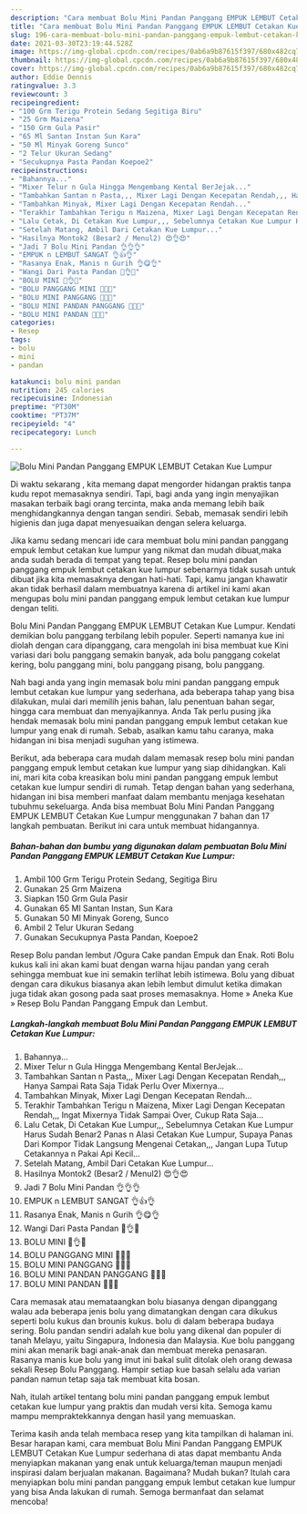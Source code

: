 ```yaml
---
description: "Cara membuat Bolu Mini Pandan Panggang EMPUK LEMBUT Cetakan Kue Lumpur yang lezat dan Mudah Dibuat"
title: "Cara membuat Bolu Mini Pandan Panggang EMPUK LEMBUT Cetakan Kue Lumpur yang lezat dan Mudah Dibuat"
slug: 196-cara-membuat-bolu-mini-pandan-panggang-empuk-lembut-cetakan-kue-lumpur-yang-lezat-dan-mudah-dibuat
date: 2021-03-30T23:19:44.528Z
image: https://img-global.cpcdn.com/recipes/0ab6a9b87615f397/680x482cq70/bolu-mini-pandan-panggang-empuk-lembut-cetakan-kue-lumpur-foto-resep-utama.jpg
thumbnail: https://img-global.cpcdn.com/recipes/0ab6a9b87615f397/680x482cq70/bolu-mini-pandan-panggang-empuk-lembut-cetakan-kue-lumpur-foto-resep-utama.jpg
cover: https://img-global.cpcdn.com/recipes/0ab6a9b87615f397/680x482cq70/bolu-mini-pandan-panggang-empuk-lembut-cetakan-kue-lumpur-foto-resep-utama.jpg
author: Eddie Dennis
ratingvalue: 3.3
reviewcount: 3
recipeingredient:
- "100 Grm Terigu Protein Sedang Segitiga Biru"
- "25 Grm Maizena"
- "150 Grm Gula Pasir"
- "65 Ml Santan Instan Sun Kara"
- "50 Ml Minyak Goreng Sunco"
- "2 Telur Ukuran Sedang"
- "Secukupnya Pasta Pandan Koepoe2"
recipeinstructions:
- "Bahannya..."
- "Mixer Telur n Gula Hingga Mengembang Kental BerJejak..."
- "Tambahkan Santan n Pasta,,, Mixer Lagi Dengan Kecepatan Rendah,,, Hanya Sampai Rata Saja Tidak Perlu Over Mixernya..."
- "Tambahkan Minyak, Mixer Lagi Dengan Kecepatan Rendah..."
- "Terakhir Tambahkan Terigu n Maizena, Mixer Lagi Dengan Kecepatan Rendah,,, Ingat Mixernya Tidak Sampai Over, Cukup Rata Saja..."
- "Lalu Cetak, Di Cetakan Kue Lumpur,,, Sebelumnya Cetakan Kue Lumpur Harus Sudah Benar2 Panas n Alasi Cetakan Kue Lumpur, Supaya Panas Dari Kompor Tidak Langsung Mengenai Cetakan,,, Jangan Lupa Tutup Cetakannya n Pakai Api Kecil..."
- "Setelah Matang, Ambil Dari Cetakan Kue Lumpur..."
- "Hasilnya Montok2 (Besar2 / Menul2) 😍👌😍"
- "Jadi 7 Bolu Mini Pandan 👌👌👌"
- "EMPUK n LEMBUT SANGAT 👌👍👌"
- "Rasanya Enak, Manis n Gurih 👌😋👌"
- "Wangi Dari Pasta Pandan 🍃👌🍃"
- "BOLU MINI 🥚👌🥥"
- "BOLU PANGGANG MINI 🥥🥚🥥"
- "BOLU MINI PANGGANG 🥚🥥🥚"
- "BOLU MINI PANDAN PANGGANG 💚🥚💚"
- "BOLU MINI PANDAN 💚💚💚"
categories:
- Resep
tags:
- bolu
- mini
- pandan

katakunci: bolu mini pandan 
nutrition: 245 calories
recipecuisine: Indonesian
preptime: "PT30M"
cooktime: "PT37M"
recipeyield: "4"
recipecategory: Lunch

---
```



![Bolu Mini Pandan Panggang EMPUK LEMBUT Cetakan Kue Lumpur](https://img-global.cpcdn.com/recipes/0ab6a9b87615f397/680x482cq70/bolu-mini-pandan-panggang-empuk-lembut-cetakan-kue-lumpur-foto-resep-utama.jpg)

Di waktu  sekarang , kita memang dapat mengorder hidangan praktis tanpa kudu repot memasaknya sendiri. Tapi, bagi anda yang ingin menyajikan masakan terbaik bagi orang tercinta, maka anda memang lebih baik menghidangkannya dengan tangan sendiri. Sebab, memasak sendiri lebih higienis dan juga dapat menyesuaikan dengan selera keluarga.

Jika kamu sedang mencari ide cara membuat bolu mini pandan panggang empuk lembut cetakan kue lumpur yang nikmat dan mudah dibuat,maka anda sudah berada di tempat yang tepat. Resep bolu mini pandan panggang empuk lembut cetakan kue lumpur  sebenarnya tidak susah untuk dibuat jika kita memasaknya dengan hati-hati. Tapi, kamu jangan khawatir akan tidak berhasil dalam membuatnya 
karena di artikel ini kami akan mengupas bolu mini pandan panggang empuk lembut cetakan kue lumpur dengan teliti.  

Bolu Mini Pandan Panggang EMPUK LEMBUT Cetakan Kue Lumpur. Kendati demikian bolu panggang terbilang lebih populer. Seperti namanya kue ini diolah dengan cara dipanggang, cara mengolah ini bisa membuat kue Kini variasi dari bolu panggang semakin banyak, ada bolu panggang cokelat kering, bolu panggang mini, bolu panggang pisang, bolu panggang.

Nah bagi anda yang ingin memasak bolu mini pandan panggang empuk lembut cetakan kue lumpur yang sederhana, ada beberapa tahap yang bisa dilakukan, mulai dari memilih jenis bahan, lalu penentuan bahan segar, hingga cara membuat dan menyajikannya. Anda Tak perlu pusing jika hendak memasak bolu mini pandan panggang empuk lembut cetakan kue lumpur yang enak di rumah. Sebab, asalkan kamu  tahu caranya, maka hidangan ini bisa menjadi suguhan yang istimewa.

Berikut, ada beberapa cara mudah dalam memasak resep bolu mini pandan panggang empuk lembut cetakan kue lumpur yang siap dihidangkan. Kali ini, mari kita coba kreasikan bolu mini pandan panggang empuk lembut cetakan kue lumpur sendiri di rumah. Tetap dengan bahan yang sederhana, hidangan ini bisa memberi manfaat dalam membantu menjaga kesehatan tubuhmu sekeluarga. Anda bisa membuat Bolu Mini Pandan Panggang EMPUK LEMBUT Cetakan Kue Lumpur menggunakan 7 bahan dan 17 langkah pembuatan. Berikut ini cara untuk membuat hidangannya.

<!--inarticleads1-->

##### Bahan-bahan dan bumbu yang digunakan dalam pembuatan Bolu Mini Pandan Panggang EMPUK LEMBUT Cetakan Kue Lumpur:

1. Ambil 100 Grm Terigu Protein Sedang, Segitiga Biru
1. Gunakan 25 Grm Maizena
1. Siapkan 150 Grm Gula Pasir
1. Gunakan 65 Ml Santan Instan, Sun Kara
1. Gunakan 50 Ml Minyak Goreng, Sunco
1. Ambil 2 Telur Ukuran Sedang
1. Gunakan Secukupnya Pasta Pandan, Koepoe2


Resep Bolu pandan lembut /Ogura Cake pandan Empuk dan Enak. Roti Bolu kukus kali ini akan kami buat dengan warna hijau pandan yang cerah sehingga membuat kue ini semakin terlihat lebih istimewa. Bolu yang dibuat dengan cara dikukus biasanya akan lebih lembut dimulut ketika dimakan juga tidak akan gosong pada saat proses memasaknya. Home » Aneka Kue » Resep Bolu Pandan Panggang Empuk dan Lembut. 

<!--inarticleads2-->

##### Langkah-langkah membuat Bolu Mini Pandan Panggang EMPUK LEMBUT Cetakan Kue Lumpur:

1. Bahannya...
1. Mixer Telur n Gula Hingga Mengembang Kental BerJejak...
1. Tambahkan Santan n Pasta,,, Mixer Lagi Dengan Kecepatan Rendah,,, Hanya Sampai Rata Saja Tidak Perlu Over Mixernya...
1. Tambahkan Minyak, Mixer Lagi Dengan Kecepatan Rendah...
1. Terakhir Tambahkan Terigu n Maizena, Mixer Lagi Dengan Kecepatan Rendah,,, Ingat Mixernya Tidak Sampai Over, Cukup Rata Saja...
1. Lalu Cetak, Di Cetakan Kue Lumpur,,, Sebelumnya Cetakan Kue Lumpur Harus Sudah Benar2 Panas n Alasi Cetakan Kue Lumpur, Supaya Panas Dari Kompor Tidak Langsung Mengenai Cetakan,,, Jangan Lupa Tutup Cetakannya n Pakai Api Kecil...
1. Setelah Matang, Ambil Dari Cetakan Kue Lumpur...
1. Hasilnya Montok2 (Besar2 / Menul2) 😍👌😍
1. Jadi 7 Bolu Mini Pandan 👌👌👌
1. EMPUK n LEMBUT SANGAT 👌👍👌
1. Rasanya Enak, Manis n Gurih 👌😋👌
1. Wangi Dari Pasta Pandan 🍃👌🍃
1. BOLU MINI 🥚👌🥥
1. BOLU PANGGANG MINI 🥥🥚🥥
1. BOLU MINI PANGGANG 🥚🥥🥚
1. BOLU MINI PANDAN PANGGANG 💚🥚💚
1. BOLU MINI PANDAN 💚💚💚


Cara memasak atau memataangkan bolu biasanya dengan dipanggang walau ada beberapa jenis bolu yang dimatangkan dengan cara dikukus seperti bolu kukus dan brounis kukus. bolu di dalam beberapa budaya sering. Bolu pandan sendiri adalah kue bolu yang dikenal dan populer di tanah Melayu, yaitu Singapura, Indonesia dan Malaysia. Kue bolu panggang mini akan menarik bagi anak-anak dan membuat mereka penasaran. Rasanya manis kue bolu yang imut ini bakal sulit ditolak oleh orang dewasa sekali Resep Bolu Panggang. Hampir setiap kue basah selalu ada varian pandan namun tetap saja tak membuat kita bosan. 

Nah, itulah artikel tentang  bolu mini pandan panggang empuk lembut cetakan kue lumpur  yang praktis dan mudah versi kita. Semoga kamu mampu mempraktekkannya dengan hasil yang memuaskan. 

Terima kasih anda telah membaca resep yang kita tampilkan di halaman ini. Besar harapan kami, cara membuat  Bolu Mini Pandan Panggang EMPUK LEMBUT Cetakan Kue Lumpur sederhana di atas dapat membantu Anda menyiapkan makanan yang enak untuk keluarga/teman maupun menjadi inspirasi dalam berjualan makanan. Bagaimana? Mudah bukan? Itulah cara menyiapkan bolu mini pandan panggang empuk lembut cetakan kue lumpur yang bisa Anda lakukan di rumah. Semoga bermanfaat dan selamat mencoba!

